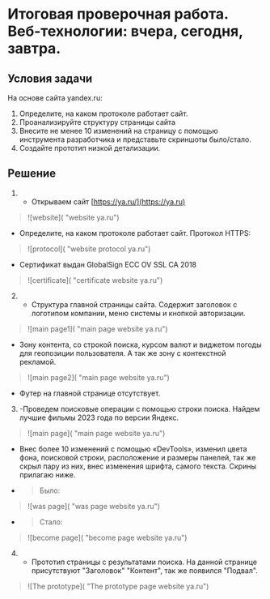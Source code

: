 # Итоговая проверочная работа. Веб-технологии: вчера, сегодня, завтра.
## **Условия задачи**
На основе сайта yandex.ru:
1. Определите, на каком протоколе работает сайт.
2. Проанализируйте структуру страницы сайта
3. Внесите не менее 10 изменений на страницу с помощью инструмента разработчика и представьте скриншоты
было/стало.
4. Создайте прототип низкой детализации.

## **Решение**
1. - Открываем сайт [https://ya.ru/](https://ya.ru) 

>![website]( "website ya.ru")
- Определите, на каком протоколе работает сайт. 
Протокол HTTPS:
>![protocol]( "website protocol ya.ru")
- Сертификат выдан GlobalSign ECC OV SSL CA 2018
>![certificate]( "certificate website ya.ru")
2. - Структура главной страницы сайта. Содержит заголовок с логотипом компании, меню системы и кнопкой авторизации.
>![main page1]( "main page website ya.ru")
- Зону контента, со строкой поиска, курсом валют и виджетом погоды для геопозиции пользователя. А так же зону с контекстной рекламой.
>![main page2]( "main page website ya.ru")
- Футер на главной странице отсутствует. 
3. -Проведем поисковые операции с помощью строки поиска. Найдем лучшие фильмы 2023 года по версии Яндекс.
>![main page]( "main page website ya.ru")
- Внес более 10 изменений с помощью «DevTools», изменил цвета фона, поисковой строки, расположение и размеры панелей, так же скрыл пару из них, внес изменения шрифта, самого текста. Скрины прилагаю ниже.
- > Было:
>![was page]( "was page website ya.ru")
- >Стало:
>![become page]( "become page website ya.ru")
4. - Прототип страницы с результатами поиска. На данной странице присутствуют "Заголовок" "Контент", так же появился "Подвал".
>![The prototype]( "The prototype page website ya.ru")